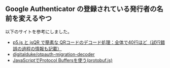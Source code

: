## Google Authenticator の登録されている発行者の名前を変えるやつ

以下のサイトを参考にしました。

* [p5.js と jsQR で簡素な QRコードのデコード処理：全体で40行ほど（試行錯誤の過程の情報も記載）](https://qiita.com/youtoy/items/d7dd18e7127f23f482dd)
* [digitalduke/otpauth-migration-decoder](https://github.com/digitalduke/otpauth-migration-decoder)
* [JavaScriptでProtocol Buffersを使う(protobuf.js)](https://qiita.com/takeshi_hirosue/items/8cd1f2f04690b2e6e0b8)
